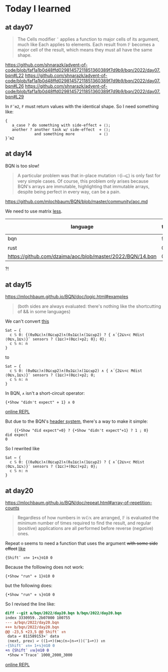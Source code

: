# Today I learned

## at day07

> The Cells modifier `˘` applies a function to major cells of its argument, much like Each applies to elements. Each result from 𝔽 becomes a major cell of the result, which means they must all have the same shape.

https://github.com/shnarazk/advent-of-code/blob/faf1a1b0d48ffd02981457211851360389f7d9b9/bqn/2022/day07.bqn#L22
https://github.com/shnarazk/advent-of-code/blob/faf1a1b0d48ffd02981457211851360389f7d9b9/bqn/2022/day07.bqn#L26
https://github.com/shnarazk/advent-of-code/blob/faf1a1b0d48ffd02981457211851360389f7d9b9/bqn/2022/day07.bqn#L29


In `F˘m2`, `F` must return values with the identical shape. So I need something like:

```apl
{
   a_case ? do something with side-effect ⋄ ⟨⟩;
   another ? another task w/ side-effect  ⋄ ⟨⟩;
             and something more           ⋄ ⟨⟩
}˘m2
``` 

## at day14

BQN is too slow!

> A particular problem was that in-place mutation ⌾(i⊸⊑) is only fast for very simple cases. Of course, this problem only arises because BQN's arrays are immutable, highlighting that immutable arrays, despite being perfect in every way, can be a pain.

https://github.com/mlochbaum/BQN/blob/master/community/aoc.md

We need to use matrix [less](https://github.com/shnarazk/advent-of-code/issues/30).

| language | time | matrix access |
|----------|------|--------------:|
| bqn      | 96.0 |   $O(N^2)$    |
| rust     | 0.17 |   $O(N^2)$    |
| https://github.com/dzaima/aoc/blob/master/2022/BQN/14.bqn |  0.03 | $O(N)$ |

?!

## at day15

https://mlochbaum.github.io/BQN/doc/logic.html#examples
> (both sides are always evaluated: there's nothing like the shortcutting of && in some languages)

We can't convert [this]( https://github.com/shnarazk/advent-of-code/blob/b9326b2ef1b55ff800461604a9e1c835b64b3f16/bqn/2022/day15.bqn#L42-L44 )

```apl
Sat ← { 
  c 𝕊 0: {(0≤0⊑c)∧(0⊑c≤p2)∧(0≤1⊑c)∧(1⊑c≤p2) ? { ∧´{2⊑𝕩<c Mdist ⟨0⊑𝕩,1⊑𝕩⟩}¨ sensors ? (1⊑c)+(0⊑c)×p2; 0}; 0};
  c 𝕊 n: n
}
```
to

```apl
Sat ← { 
  c 𝕊 0: (0≤0⊑c)∧(0⊑c≤p2)∧(0≤1⊑c)∧(1⊑c≤p2) ∧ { ∧´{2⊑𝕩<c Mdist ⟨0⊑𝕩,1⊑𝕩⟩}¨ sensors ? (1⊑c)+(0⊑c)×p2; 0;
  c 𝕊 n: n
}
```

In BQN, `∧` isn't a short-circuit operator:

```apl
{•Show "didn't expect" ⋄ 1} ∧ 0
```

[online REPL](https://bqnpad.mechanize.systems/s?bqn=eyJkb2MiOiJ74oCiU2hvdyBcImRpZG4ndCBleHBlY3RcIuKLhDF9IOKIpyAwIiwicHJldlNlc3Npb25zIjpbXSwiY3VycmVudFNlc3Npb24iOnsiY2VsbHMiOltdLCJjcmVhdGVkQXQiOjE2NzIxOTY2NjI3MTh9LCJjdXJyZW50Q2VsbCI6eyJmcm9tIjowLCJ0byI6MjksInJlc3VsdCI6bnVsbH19)

But due to the BQN's [header system](https://mlochbaum.github.io/BQN/doc/block.html#predicates), there's a way to make it simple:

```apl
    {{•Show "did expect"⋄0} ? {•Show "didn't expect"⋄1} ? 1 ; 0}
did expect
0
```

So I rewrited like

```apl
Sat ← { 
  c 𝕊 0: {(0≤0⊑c)∧(0⊑c≤p2)∧(0≤1⊑c)∧(1⊑c≤p2) ? { ∧´{2⊑𝕩<c Mdist ⟨0⊑𝕩,1⊑𝕩⟩}¨ sensors ? (1⊑c)+(0⊑c)×p2; 0};
  c 𝕊 n: n
}
```

## at day20

https://mlochbaum.github.io/BQN/doc/repeat.html#array-of-repetition-counts
> Regardless of how numbers in 𝕨𝔾𝕩 are arranged, 𝔽 is evaluated the minimum number of times required to find the result, and regular (positive) applications are all performed before reverse (negative) ones.

Repeat `⍟` seems to need a function that uses the argument ~~with some side effect~~ [like](https://github.com/shnarazk/advent-of-code/blob/f26b28a2ba5afb6f82882f0d2942397d6af976f9/bqn/2022/day20.bqn#L26)

```apl
{Shift¨ ↕n⋄ 1+𝕩}⍟10 0
```

Because the folllowing does not work:

```apl
{•Show "run" ⋄ 1}⍟10 0
```
but the following does:

```apl
{•Show "run" ⋄ 𝕩}⍟10 0
```

So I revised the line like:

```diff
diff --git a/bqn/2022/day20.bqn b/bqn/2022/day20.bqn
index 3330959..2b07000 100755
--- a/bqn/2022/day20.bqn
+++ b/bqn/2022/day20.bqn
@@ -23,5 +23,5 @@ Shift¨ ↕n
 data ↩ 811589153×¨ data
 ⟨next, prev⟩ ↩ ((1⊸+)(⋈○(n⊸|n⊸+))(¯1⊸+)) ↕n
-{Shift¨ ↕n⋄ 1+𝕩}⍟10 0
+n {Shift¨ ↕𝕨}⍟10 0
 •Show +´Trace¨ 1000‿2000‿3000
```

[online REPL](https://bqnpad.mechanize.systems/s?bqn=eyJkb2MiOiLin6h74oCiU2hvdyBcImluY3JlbWVudFwiIOKLhCAxK%2FCdlal94o2fNCAwLCB74oCiU2hvdyBcImNvbnN0YW50XCIg4ouEIDF94o2fNCAwLCB74oCiU2hvdyBcImNvbnN1bWVcIiDii4Qg8J2VqX3ijZ80IDDin6kiLCJwcmV2U2Vzc2lvbnMiOltdLCJjdXJyZW50U2Vzc2lvbiI6eyJjZWxscyI6W10sImNyZWF0ZWRBdCI6MTY3MjE5NjY2MjcxOH0sImN1cnJlbnRDZWxsIjp7ImZyb20iOjAsInRvIjo4OCwicmVzdWx0IjpudWxsfX0%3D)

